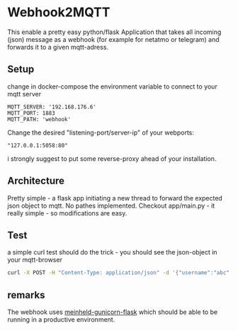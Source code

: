 # Webhook2MQTT
This enable a pretty easy python/flask Application that takes all incoming (json) message as a webhook (for example for netatmo or telegram) and forwards it to a given mqtt-adress.

## Setup
change in docker-compose the environment variable to connect to your mqtt server
```docker-compose
MQTT_SERVER: '192.168.176.6'
MQTT_PORT: 1883
MQTT_PATH: 'webhook'
```
Change the desired "listening-port/server-ip" of your webports:
```docker-compose
"127.0.0.1:5058:80"
```
i strongly suggest to put some reverse-proxy ahead of your installation. 

## Architecture

Pretty simple - a flask app initiating a new thread to forward the expected json object to mqtt. No pathes implemented.
Checkout app/main.py - it really simple - so modifications are easy.

## Test
a simple curl test should do the trick - you should see the json-object in your mqtt-browser
```bash
curl -X POST -H "Content-Type: application/json" -d '{"username":"abc","password":"abc"}' http://localhost:5058/
```
## remarks

The webhook uses [meinheld-gunicorn-flask](https://github.com/tiangolo/meinheld-gunicorn-flask-docker) which should be able to be running in a productive environment. 
